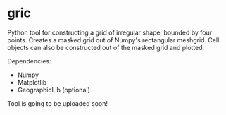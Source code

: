 # gric
Python tool for constructing a grid of irregular shape, bounded by four points. Creates a masked grid out of Numpy's rectangular meshgrid. Cell objects can also be constructed out of the masked grid and plotted.

Dependencies:
- Numpy
- Matplotlib
- GeographicLib (optional)

Tool is going to be uploaded soon!
